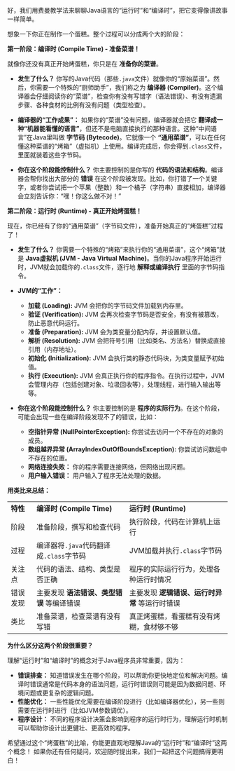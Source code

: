 好，我们用费曼教学法来聊聊Java语言的“运行时”和“编译时”，把它变得像讲故事一样简单。

想象一下你正在制作一个蛋糕。整个过程可以分成两个大的阶段：

**第一阶段：编译时 (Compile Time) - 准备菜谱！**

就像你还没有真正开始烤蛋糕，你只是在 **准备你的菜谱**。

- **发生了什么？** 你写的Java代码（那些`.java`文件）就像你的“原始菜谱”。然后，你需要一个特殊的“厨师助手”，我们称之为 **编译器 (Compiler)**。这个编译器会仔细阅读你的“菜谱”，检查你有没有写错字（语法错误）、有没有遗漏步骤、各种食材的比例有没有问题（类型检查）。
    
- **编译器的“工作成果”：** 如果你的“菜谱”没有问题，编译器就会把它 **翻译成一种“机器能看懂的语言”**，但还不是电脑直接执行的那种语言。这种“中间语言”在Java里叫做 **字节码 (Bytecode)**。它就像一个 **“通用菜谱”**，可以在任何懂这种菜谱的“烤箱”（虚拟机）上使用。编译完成后，你会得到`.class`文件，里面就装着这些字节码。
    
- **你在这个阶段能控制什么？** 你主要控制的是你写的 **代码的语法和结构**。编译器会帮你找出大部分的 **错误** 在这个阶段被发现。比如，你打错了一个关键字，或者你尝试把一个苹果（整数）和一个橘子（字符串）直接相加，编译器会立刻告诉你：“嘿！你这么做不对！”
    

**第二阶段：运行时 (Runtime) - 真正开始烤蛋糕！**

现在，你已经有了你的“通用菜谱”（字节码文件），准备开始真正的“烤蛋糕”过程了！

- **发生了什么？** 你需要一个特殊的“烤箱”来执行你的“通用菜谱”，这个“烤箱”就是 **Java虚拟机 (JVM - Java Virtual Machine)**。当你的Java程序开始运行时，JVM就会加载你的`.class`文件，逐行地 **解释或编译执行** 里面的字节码指令。
    
- **JVM的“工作”：**
    
    - **加载 (Loading):** JVM 会把你的字节码文件加载到内存里。
    - **验证 (Verification):** JVM 会再次检查字节码是否安全，有没有被篡改，防止恶意代码运行。
    - **准备 (Preparation):** JVM 会为类变量分配内存，并设置默认值。
    - **解析 (Resolution):** JVM 会把符号引用（比如类名、方法名）替换成直接引用（内存地址）。
    - **初始化 (Initialization):** JVM 会执行类的静态代码块，为类变量赋予初始值。
    - **执行 (Execution):** JVM 会真正执行你的程序指令。在执行过程中，JVM会管理内存（包括创建对象、垃圾回收等），处理线程，进行输入输出等等。
- **你在这个阶段能控制什么？** 你主要控制的是 **程序的实际行为**。在这个阶段，可能会出现一些在编译阶段发现不了的错误，比如：
    
    - **空指针异常 (NullPointerException):** 你尝试去访问一个不存在的对象的成员。
    - **数组越界异常 (ArrayIndexOutOfBoundsException):** 你尝试访问数组中不存在的位置。
    - **网络连接失败：** 你的程序需要连接网络，但网络出现问题。
    - **用户输入错误：** 用户输入了程序无法处理的数据。

**用类比来总结：**

|   |   |   |
|---|---|---|
|**特性**|**编译时 (Compile Time)**|**运行时 (Runtime)**|
|阶段|准备阶段，撰写和检查代码|执行阶段，代码在计算机上运行|
|过程|编译器将`.java`代码翻译成`.class`字节码|JVM加载并执行`.class`字节码|
|关注点|代码的语法、结构、类型是否正确|程序的实际运行行为，处理各种运行时情况|
|错误发现|主要发现 **语法错误、类型错误** 等编译错误|主要发现 **逻辑错误、运行时异常** 等运行时错误|
|类比|准备菜谱，检查菜谱有没有写错|真正烤蛋糕，看蛋糕有没有烤糊，食材够不够|

**为什么区分这两个阶段很重要？**

理解“运行时”和“编译时”的概念对于Java程序员非常重要，因为：

- **错误排查：** 知道错误发生在哪个阶段，可以帮助你更快地定位和解决问题。编译时错误通常是代码本身的语法问题，运行时错误则可能是因为数据问题、环境问题或更复杂的逻辑问题。
- **性能优化：** 一些性能优化需要在编译阶段进行（比如编译器优化），另一些则需要在运行时进行（比如JVM参数调优）。
- **程序设计：** 不同的程序设计决策会影响到程序的运行时行为，理解运行时机制可以帮助你设计出更健壮、更高效的程序。

希望通过这个“烤蛋糕”的比喻，你能更直观地理解Java的“运行时”和“编译时”这两个概念！ 如果你还有任何疑问，欢迎随时提出来，我们一起把这个问题搞得更明白！